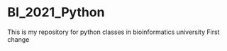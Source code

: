 # BI_2021_Python
This is my repository for python classes in bioinformatics university
First change
